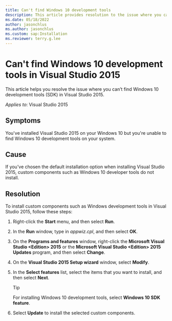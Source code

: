 ```yaml
---
title: Can't find Windows 10 development tools
description: This article provides resolution to the issue where you can’t find Windows 10 development tools (SDK) in Visual Studio 2015.
ms.date: 05/18/2022
author: jasonchlus
ms.author: jasonchlus
ms.custom: sap:Installation
ms.reviewer: terry.g.lee
---
```


# Can't find Windows 10 development tools in Visual Studio 2015

This article helps you resolve the issue where you can’t find Windows 10 development tools (SDK) in Visual Studio 2015.

_Applies to_: Visual Studio 2015

## Symptoms

You've installed Visual Studio 2015 on your Windows 10 but you're unable to find Windows 10 development tools on your system.

## Cause

If you've chosen the default installation option when installing Visual Studio 2015, custom components such as Windows 10 developer tools do not install.

## Resolution

To install custom components such as Windows development tools in Visual Studio 2015, follow these steps:

1. Right-click the **Start** menu, and then select **Run**.

1. In the **Run** window, type in *appwiz.cpl*, and then select **OK**.

1. On the **Programs and features** window, right-click the **Microsoft Visual Studio \<Edition\> 2015** or the **Microsoft Visual Studio \<Edition\> 2015 Updates** program, and then select **Change**.

1. On the **Visual Studio 2015 Setup wizard** window, select **Modify**.

1. In the **Select features** list, select the items that you want to install, and then select **Next**.

    > [!TIP]
    > For installing Windows 10 development tools, select **Windows 10 SDK feature**.

1. Select **Update** to install the selected custom components.
